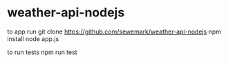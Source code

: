 # weather-api-nodejs

to app run 
git clone https://github.com/sewemark/weather-api-nodejs
npm install
node app.js

to run tests
npm run test

